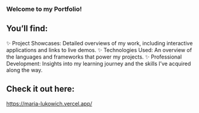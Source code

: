 ### Welcome to my Portfolio!

## You’ll find:
✨ Project Showcases: Detailed overviews of my work, including interactive applications and links to live demos.
✨ Technologies Used: An overview of the languages and frameworks that power my projects.
✨ Professional Development: Insights into my learning journey and the skills I’ve acquired along the way.

## Check it out here: 
https://maria-lukowich.vercel.app/
